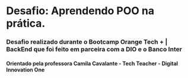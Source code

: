# Desafio: Aprendendo POO na prática.

### Desafio realizado durante o Bootcamp Orange Tech + | BackEnd que foi feito em parceira com a DIO e o Banco Inter

#### Orientado pela professora Camila Cavalante - Tech Teacher - Digital Innovation One